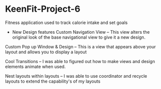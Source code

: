 # KeenFit-Project-6
Fitness application used to track calorie intake and set goals

- New Design features
Custom Navigation View – This view alters the original look of the base navigational view to give it a new design.

Custom Pop up Window & Design – This is a view that appears above your layout and allows you to display a layout

Cool Transitions – I was able to figured out how to make views and design elements animate when used. 

Nest layouts within layouts – I was able to use coordinator and recycle layouts to extend the capability's of my layouts
